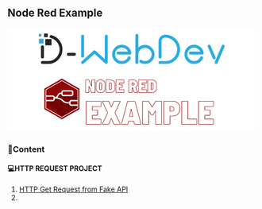 ## Node Red Example
<img src="https://github.com/Derrick-Tan-D-WEBDEV/node-red-example/blob/main/noderedproject-logo.png"/>

### 📕Content
#### 💻HTTP REQUEST PROJECT
1. [HTTP Get Request from Fake API](https://github.com/Derrick-Tan-D-WEBDEV/node-red-example/blob/main/noderedproject/http-get-request-from-fake-api.md)
2.